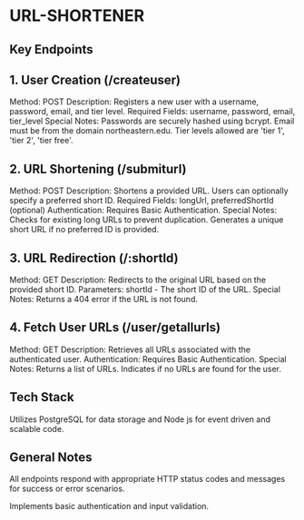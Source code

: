 # URL-SHORTENER

## Key Endpoints

## 1. User Creation (/createuser)

Method: POST
Description: Registers a new user with a username, password, email, and tier level.
Required Fields: username, password, email, tier_level
Special Notes:
Passwords are securely hashed using bcrypt.
Email must be from the domain northeastern.edu.
Tier levels allowed are 'tier 1', 'tier 2', 'tier free'.

## 2. URL Shortening (/submiturl)
Method: POST
Description: Shortens a provided URL. Users can optionally specify a preferred short ID.
Required Fields: longUrl, preferredShortId (optional)
Authentication: Requires Basic Authentication.
Special Notes:
Checks for existing long URLs to prevent duplication.
Generates a unique short URL if no preferred ID is provided.

## 3. URL Redirection (/:shortId)
Method: GET
Description: Redirects to the original URL based on the provided short ID.
Parameters: shortId - The short ID of the URL.
Special Notes: Returns a 404 error if the URL is not found.

## 4. Fetch User URLs (/user/getallurls)
Method: GET
Description: Retrieves all URLs associated with the authenticated user.
Authentication: Requires Basic Authentication.
Special Notes:
Returns a list of URLs.
Indicates if no URLs are found for the user.


## Tech Stack

Utilizes PostgreSQL for data storage and Node js for event driven and scalable code.


## General Notes

All endpoints respond with appropriate HTTP status codes and messages for success or error scenarios.

Implements basic authentication and input validation.